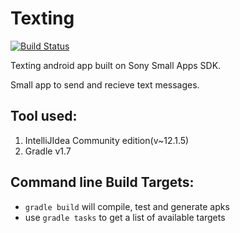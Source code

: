 Texting
=========
[![Build Status](https://travis-ci.org/abyu/texting.png)](https://travis-ci.org/abyu/texting)

Texting android app built on Sony Small Apps SDK.

Small app to send and recieve text messages.

Tool used:
---------------

1. IntelliJIdea Community edition(v~12.1.5)
2. Gradle v1.7


Command line Build Targets:
----------------------------

- `gradle build` will compile, test and generate apks
- use `gradle tasks` to get a list of available targets

